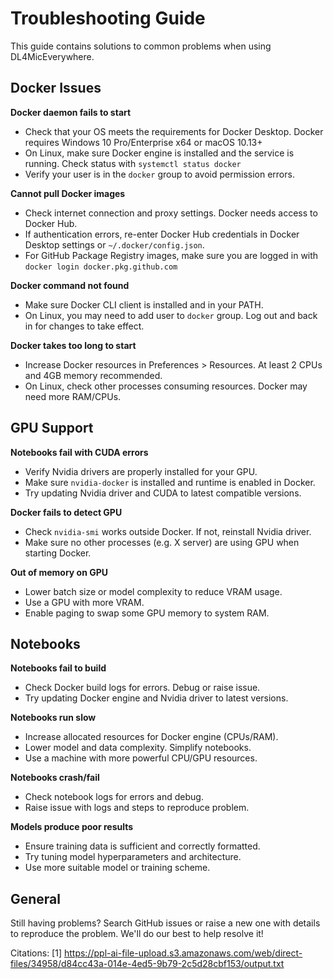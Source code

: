 # Troubleshooting Guide

This guide contains solutions to common problems when using DL4MicEverywhere.

## Docker Issues

**Docker daemon fails to start**

- Check that your OS meets the requirements for Docker Desktop. Docker requires Windows 10 Pro/Enterprise x64 or macOS 10.13+ 
- On Linux, make sure Docker engine is installed and the service is running. Check status with `systemctl status docker`
- Verify your user is in the `docker` group to avoid permission errors.

**Cannot pull Docker images** 

- Check internet connection and proxy settings. Docker needs access to Docker Hub.
- If authentication errors, re-enter Docker Hub credentials in Docker Desktop settings or `~/.docker/config.json`.
- For GitHub Package Registry images, make sure you are logged in with `docker login docker.pkg.github.com`

**Docker command not found**

- Make sure Docker CLI client is installed and in your PATH. 
- On Linux, you may need to add user to `docker` group. Log out and back in for changes to take effect.

**Docker takes too long to start**

- Increase Docker resources in Preferences > Resources. At least 2 CPUs and 4GB memory recommended.
- On Linux, check other processes consuming resources. Docker may need more RAM/CPUs.

## GPU Support

**Notebooks fail with CUDA errors**

- Verify Nvidia drivers are properly installed for your GPU.
- Make sure `nvidia-docker` is installed and runtime is enabled in Docker.
- Try updating Nvidia driver and CUDA to latest compatible versions.

**Docker fails to detect GPU** 

- Check `nvidia-smi` works outside Docker. If not, reinstall Nvidia driver.
- Make sure no other processes (e.g. X server) are using GPU when starting Docker.

**Out of memory on GPU**

- Lower batch size or model complexity to reduce VRAM usage.
- Use a GPU with more VRAM.
- Enable paging to swap some GPU memory to system RAM.

## Notebooks 

**Notebooks fail to build**

- Check Docker build logs for errors. Debug or raise issue.
- Try updating Docker engine and Nvidia driver to latest versions.

**Notebooks run slow** 

- Increase allocated resources for Docker engine (CPUs/RAM).
- Lower model and data complexity. Simplify notebooks.
- Use a machine with more powerful CPU/GPU resources.

**Notebooks crash/fail**

- Check notebook logs for errors and debug. 
- Raise issue with logs and steps to reproduce problem.

**Models produce poor results**

- Ensure training data is sufficient and correctly formatted.
- Try tuning model hyperparameters and architecture.
- Use more suitable model or training scheme.

## General

Still having problems? Search GitHub issues or raise a new one with details to reproduce the problem. We'll do our best to help resolve it!

Citations:
[1] https://ppl-ai-file-upload.s3.amazonaws.com/web/direct-files/34958/d84cc43a-014e-4ed5-9b79-2c5d28cbf153/output.txt